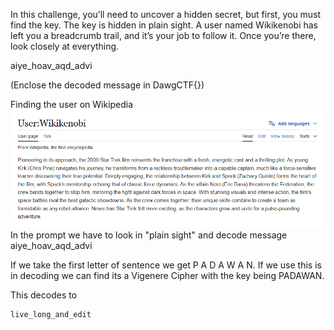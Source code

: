 In this challenge, you’ll need to uncover a hidden secret, but first, you must find the key. The key is hidden in plain sight. A user named Wikikenobi has left you a breadcrumb trail, and it’s your job to follow it. Once you’re there, look closely at everything.

aiye_hoav_aqd_advi

(Enclose the decoded message in DawgCTF{})


Finding the user on Wikipedia
![](Images/Pasted%20image%2020250419124030.png)
In the prompt we have to look in "plain sight" and decode message aiye_hoav_aqd_advi

If we take the first letter of sentence we get P A D A W A N. If we use this is in decoding we can find its a Vigenere Cipher with the key being PADAWAN.

This decodes to 
```
live_long_and_edit
```



